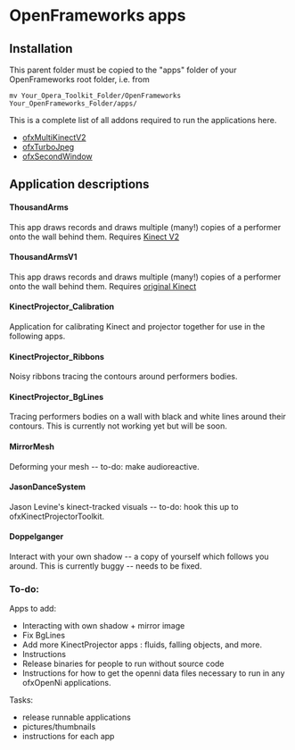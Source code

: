 # OpenFrameworks apps

## Installation

This parent folder must be copied to the "apps" folder of your OpenFrameworks root folder, i.e. from 

    mv Your_Opera_Toolkit_Folder/OpenFrameworks Your_OpenFrameworks_Folder/apps/

This is a complete list of all addons required to run the applications here.

 - [ofxMultiKinectV2](https://github.com/hanasaan/ofxMultiKinectV2)
 - [ofxTurboJpeg](https://github.com/armadillu/ofxTurboJpeg)
 - [ofxSecondWindow](https://github.com/genekogan/ofxSecondWindow)


## Application descriptions

#### ThousandArms

This app draws records and draws multiple (many!) copies of a performer onto the wall behind them.  Requires [Kinect V2](http://www.amazon.com/Microsoft-Kinect-for-Windows-V2/dp/B00KZIVEXO)

#### ThousandArmsV1

This app draws records and draws multiple (many!) copies of a performer onto the wall behind them.  Requires [original Kinect](http://www.amazon.com/Kinect-Sensor-Adventures-Xbox-360/dp/B002BSA298/ref=sr_1_2?s=videogames&ie=UTF8&qid=1442012505&sr=1-2&keywords=kinect)


#### KinectProjector_Calibration

Application for calibrating Kinect and projector together for use in the following apps.

#### KinectProjector_Ribbons

Noisy ribbons tracing the contours around performers bodies. 

#### KinectProjector_BgLines

Tracing performers bodies on a wall with black and white lines around their contours. This is currently not working yet but will be soon.

#### MirrorMesh

Deforming your mesh -- to-do: make audioreactive.

#### JasonDanceSystem

Jason Levine's kinect-tracked visuals -- to-do: hook this up to ofxKinectProjectorToolkit.

#### Doppelganger

Interact with your own shadow -- a copy of yourself which follows you around. This is currently buggy -- needs to be fixed.


### To-do:

Apps to add:
 - Interacting with own shadow + mirror image
 - Fix BgLines
 - Add more KinectProjector apps : fluids, falling objects, and more.
 - Instructions
 - Release binaries for people to run without source code
 - Instructions for how to get the openni data files necessary to run in any ofxOpenNi applications.

Tasks:
 - release runnable applications
 - pictures/thumbnails
 - instructions for each app
